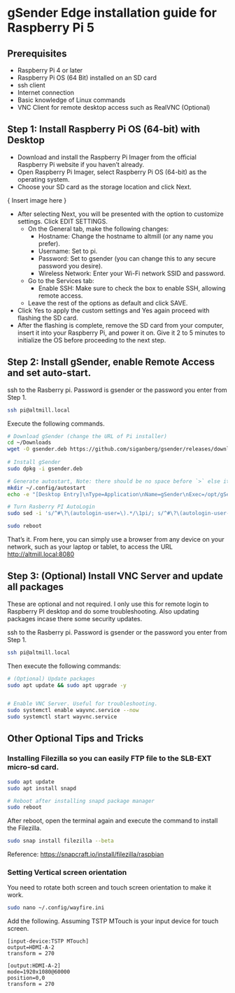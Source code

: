 # gSender Edge installation guide for Raspberry Pi 5



## Prerequisites

- Raspberry Pi 4 or later
- Raspberry Pi OS (64 Bit) installed on an SD card
- ssh client
- Internet connection
- Basic knowledge of Linux commands
- VNC Client for remote desktop access such as RealVNC (Optional)


## Step 1: Install Raspberry Pi OS (64-bit) with Desktop

- Download and install the Raspberry Pi Imager from the official Raspberry Pi website if you haven’t already.
- Open Raspberry Pi Imager, select Raspberry Pi OS (64-bit) as the operating system.
- Choose your SD card as the storage location and click Next.

{ Insert image here }

- After selecting Next, you will be presented with the option to customize settings. Click EDIT SETTINGS.
    - On the General tab, make the following changes:
        - Hostname: Change the hostname to altmill (or any name you prefer).
        - Username: Set to pi.
        - Password: Set to gsender (you can change this to any secure password you desire).
        - Wireless Network: Enter your Wi-Fi network SSID and password.
    - Go to the Services tab:
        - Enable SSH: Make sure to check the box to enable SSH, allowing remote access.
    - Leave the rest of the options as default and click SAVE.
- Click Yes to apply the custom settings and Yes again proceed with flashing the SD card.
- After the flashing is complete, remove the SD card from your computer, insert it into your Raspberry Pi, and power it on. Give it 2 to 5 minutes to initialize the OS before proceeding to the next step.


## Step 2: Install gSender, enable Remote Access and set auto-start.

ssh to the Rasberry pi. Password is gsender or the password you enter from Step 1.

```bash
ssh pi@altmill.local
```


Execute the following commands.

```bash
# Download gSender (change the URL of Pi installer)
cd ~/Downloads
wget -O gsender.deb https://github.com/siganberg/gsender/releases/download/v.1.5.0-Edge-6.3/gSender-1.5.0-Edge-6-PI-64Bit.deb 
 
# Install gSender
sudo dpkg -i gsender.deb

# Generate autostart, Note: there should be no space before `>` else it will create CRLF issue. 
mkdir ~/.config/autostart
echo -e "[Desktop Entry]\nType=Application\nName=gSender\nExec=/opt/gSender/gsender -H 0.0.0.0 -p 8080 --remote true --controller grblHal"> ~/.config/autostart/gSender.desktop

# Turn Rasberry PI AutoLogin 
sudo sed -i 's/^#\?\(autologin-user=\).*/\1pi/; s/^#\?\(autologin-user-timeout=\).*/\10/; s/^#\?\(user-session=\).*/\1PIXEL/' /etc/lightdm/lightdm.conf

sudo reboot
```

That’s it. From here, you can simply use a browser from any device on your network, such as your laptop or tablet, to access the URL http://altmill.local:8080

## Step 3: (Optional) Install VNC Server and update all packages

These are optional and not required. I only use this for remote login to Raspberry PI desktop and do some troubleshooting. Also updating packages incase there some security updates.

ssh to the Rasberry pi. Password is gsender or the password you enter from Step 1.

```bash 
ssh pi@altmill.local
```

Then execute the following commands:

```bash
# (Optional) Update packages
sudo apt update && sudo apt upgrade -y


# Enable VNC Server. Useful for troubleshooting.
sudo systemctl enable wayvnc.service --now
sudo systemctl start wayvnc.service
```

## Other Optional Tips and Tricks 

### Installing Filezilla so you can easily FTP file to the SLB-EXT micro-sd card. 

```bash
sudo apt update
sudo apt install snapd

# Reboot after installing snapd package manager
sudo reboot
```

After reboot, open the terminal again and execute the command to install the Filezilla.

```bash
sudo snap install filezilla --beta
```

Reference: https://snapcraft.io/install/filezilla/raspbian



### Setting Vertical screen orientation 

You need to rotate both screen and touch screen orientation to make it work. 


```bash
sudo nano ~/.config/wayfire.ini
```

Add the following. Assuming TSTP MTouch is your input device for touch screen. 

```
[input-device:TSTP MTouch]
output=HDMI-A-2
transform = 270

[output:HDMI-A-2]
mode=1920x1080@60000
position=0,0
transform = 270
```